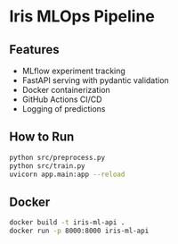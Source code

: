 # Iris MLOps Pipeline

## Features
- MLflow experiment tracking
- FastAPI serving with pydantic validation
- Docker containerization
- GitHub Actions CI/CD
- Logging of predictions

## How to Run
```bash
python src/preprocess.py
python src/train.py
uvicorn app.main:app --reload
```

## Docker
```bash
docker build -t iris-ml-api .
docker run -p 8000:8000 iris-ml-api
